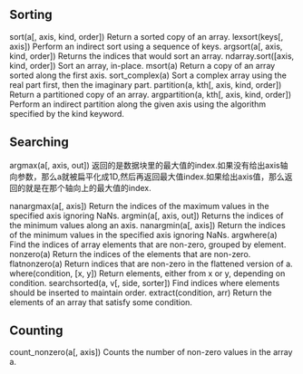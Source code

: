 ## Sorting

sort(a[, axis, kind, order])	    Return a sorted copy of an array.
lexsort(keys[, axis])	            Perform an indirect sort using a sequence of keys.
argsort(a[, axis, kind, order])	    Returns the indices that would sort an array.
ndarray.sort([axis, kind, order])	Sort an array, in-place.
msort(a)	                        Return a copy of an array sorted along the first axis.
sort_complex(a)	                            Sort a complex array using the real part first, then the imaginary part.
partition(a, kth[, axis, kind, order])	    Return a partitioned copy of an array.
argpartition(a, kth[, axis, kind, order])	Perform an indirect partition along the given axis using the algorithm specified by the kind keyword.

## Searching

argmax(a[, axis, out])	返回的是数据块里的最大值的index.如果没有给出axis轴向参数，那么a就被扁平化成1D,然后再返回最大值index.如果给出axis值，那么返回的就是在那个轴向上的最大值的index.
>>> 
nanargmax(a[, axis])	Return the indices of the maximum values in the specified axis ignoring NaNs.
argmin(a[, axis, out])	Returns the indices of the minimum values along an axis.
nanargmin(a[, axis])	Return the indices of the minimum values in the specified axis ignoring NaNs.
argwhere(a)	Find the indices of array elements that are non-zero, grouped by element.
nonzero(a)	Return the indices of the elements that are non-zero.
flatnonzero(a)	Return indices that are non-zero in the flattened version of a.
where(condition, [x, y])	Return elements, either from x or y, depending on condition.
searchsorted(a, v[, side, sorter])	Find indices where elements should be inserted to maintain order.
extract(condition, arr)	Return the elements of an array that satisfy some condition.

## Counting

count_nonzero(a[, axis])	Counts the number of non-zero values in the array a.


